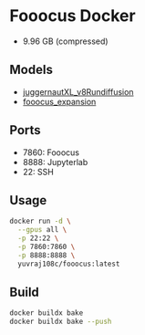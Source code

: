 # Fooocus Docker
- 9.96 GB (compressed)

## Models
- [juggernautXL_v8Rundiffusion](https://huggingface.co/stabilityai/stable-diffusion-xl-base-1.0/resolve/main/sd_xl_offset_example-lora_1.0.safetensors)	
- [fooocus_expansion](https://huggingface.co/lllyasviel/misc/resolve/main/fooocus_expansion.bin)	

## Ports
- 7860: Fooocus
- 8888: Jupyterlab
- 22: SSH

## Usage

```bash
docker run -d \
  --gpus all \
  -p 22:22 \
  -p 7860:7860 \
  -p 8888:8888 \
  yuvraj108c/fooocus:latest
```

## Build

```bash
docker buildx bake
docker buildx bake --push
```
